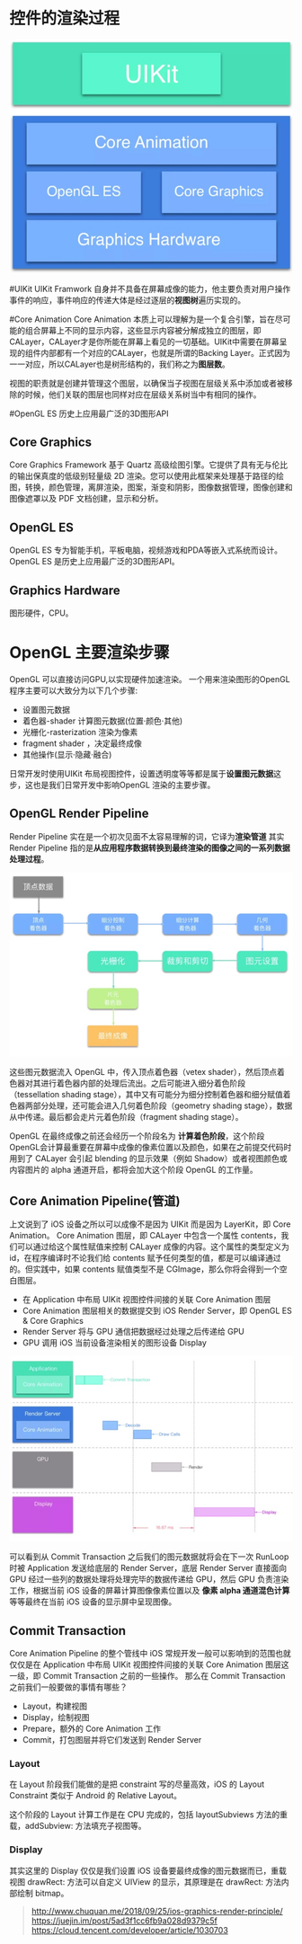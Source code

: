 # 控件的渲染过程
![](media/15650213311285/15650743022589.jpg)

#UIKit
UIKit Framwork 自身并不具备在屏幕成像的能力，他主要负责对用户操作事件的响应，事件响应的传递大体是经过逐层的**视图树**遍历实现的。

#Core Animation
Core Animation 本质上可以理解为是一个复合引擎，旨在尽可能的组合屏幕上不同的显示内容，这些显示内容被分解成独立的图层，即CALayer，CALayer才是你所能在屏幕上看见的一切基础。UIKit中需要在屏幕呈现的组件内部都有一个对应的CALayer，也就是所谓的Backing Layer。正式因为一一对应，所以CALayer也是树形结构的，我们称之为**图层数**。

视图的职责就是创建并管理这个图层，以确保当子视图在层级关系中添加或者被移除的时候，他们关联的图层也同样对应在层级关系树当中有相同的操作。

#OpenGL ES
历史上应用最广泛的3D图形API

## Core Graphics
Core Graphics Framework 基于 Quartz 高级绘图引擎。它提供了具有无与伦比的输出保真度的低级别轻量级 2D 渲染。您可以使用此框架来处理基于路径的绘图，转换，颜色管理，离屏渲染，图案，渐变和阴影，图像数据管理，图像创建和图像遮罩以及 PDF 文档创建，显示和分析。

## OpenGL ES
OpenGL ES 专为智能手机，平板电脑，视频游戏和PDA等嵌入式系统而设计。OpenGL ES 是历史上应用最广泛的3D图形API。

## Graphics Hardware 
图形硬件，CPU。

# OpenGL 主要渲染步骤

OpenGL 可以直接访问GPU,以实现硬件加速渲染。
一个用来渲染图形的OpenGL 程序主要可以大致分为以下几个步骤:

* 设置图元数据
* 着色器-shader 计算图元数据(位置·颜色·其他)
* 光栅化-rasterization 渲染为像素
* fragment shader ，决定最终成像
* 其他操作(显示·隐藏·融合)

日常开发时使用UIKit 布局视图控件，设置透明度等等都是属于**设置图元数据**这步，这也是我们日常开发中影响OpenGL 渲染的主要步骤。

## OpenGL Render Pipeline

Render Pipeline 实在是一个初次见面不太容易理解的词，它译为**渲染管道**
其实Render Pipeline 指的是**从应用程序数据转换到最终渲染的图像之间的一系列数据处理过程**。

![](media/15650213311285/15650804165417.jpg)

这些图元数据流入 OpenGL 中，传入顶点着色器（vetex shader），然后顶点着色器对其进行着色器内部的处理后流出。之后可能进入细分着色阶段（tessellation shading stage），其中又有可能分为细分控制着色器和细分赋值着色器两部分处理，还可能会进入几何着色阶段（geometry shading stage），数据从中传递。最后都会走片元着色阶段（fragment shading stage）。

OpenGL 在最终成像之前还会经历一个阶段名为 **计算着色阶段**，这个阶段OpenGL会计算最重要在屏幕中成像的像素位置以及颜色，如果在之前提交代码时用到了 CALayer 会引起 blending 的显示效果（例如 Shadow）或者视图颜色或内容图片的 alpha 通道开启，都将会加大这个阶段 OpenGL 的工作量。

## Core Animation Pipeline(管道)

上文说到了 iOS 设备之所以可以成像不是因为 UIKit 而是因为 LayerKit，即 Core Animation。
Core Animation 图层，即 CALayer 中包含一个属性 contents，我们可以通过给这个属性赋值来控制 CALayer 成像的内容。这个属性的类型定义为 id，在程序编译时不论我们给 contents 赋予任何类型的值，都是可以编译通过的。但实践中，如果 contents 赋值类型不是 CGImage，那么你将会得到一个空白图层。

* 在 Application 中布局 UIKit 视图控件间接的关联 Core Animation 图层
* Core Animation 图层相关的数据提交到 iOS Render Server，即 OpenGL ES & Core Graphics
* Render Server 将与 GPU 通信把数据经过处理之后传递给 GPU
* GPU 调用 iOS 当前设备渲染相关的图形设备 Display

![](media/15650213311285/15650812339111.jpg)

可以看到从 Commit Transaction 之后我们的图元数据就将会在下一次 RunLoop 时被 Application 发送给底层的 Render Server，底层 Render Server 直接面向 GPU 经过一些列的数据处理将处理完毕的数据传递给 GPU，然后 GPU 负责渲染工作，根据当前 iOS 设备的屏幕计算图像像素位置以及 **像素 alpha 通道混色计算**等等最终在当前 iOS 设备的显示屏中呈现图像。

## Commit Transaction

Core Animation Pipeline 的整个管线中 iOS 常规开发一般可以影响到的范围也就仅仅是在 Application 中布局 UIKit 视图控件间接的关联 Core Animation 图层这一级，即 Commit Transaction 之前的一些操作。
那么在 Commit Transaction 之前我们一般要做的事情有哪些？

* Layout，构建视图
* Display，绘制视图
* Prepare，额外的 Core Animation 工作
* Commit，打包图层并将它们发送到 Render Server

### Layout
在 Layout 阶段我们能做的是把 constraint 写的尽量高效，iOS 的 Layout Constraint 类似于 Android 的 Relative Layout。

这个阶段的 Layout 计算工作是在 CPU 完成的，包括 layoutSubviews 方法的重载，addSubview: 方法填充子视图等。

### Display

其实这里的 Display 仅仅是我们设置 iOS 设备要最终成像的图元数据而已，重载视图 drawRect: 方法可以自定义 UIView 的显示，其原理是在 drawRect: 方法内部绘制 bitmap。


> http://www.chuquan.me/2018/09/25/ios-graphics-render-principle/
> https://juejin.im/post/5ad3f1cc6fb9a028d9379c5f
> https://cloud.tencent.com/developer/article/1030703











